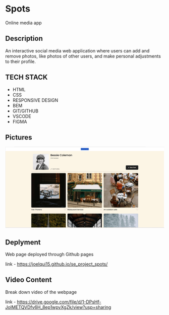 # Spots

Online media app

## Description

An interactive social media web application where users can add and remove photos, like photos of other users, and make personal adjustments to their profile.

## TECH STACK

- HTML
- CSS
- RESPONSIVE DESIGN
- BEM
- GIT/GITHUB
- VSCODE
- FIGMA

## Pictures

![front page of spots social media application](./images/Demo/demo__image.png)

## Deplyment

Web page deployed through Github pages

link - https://joelqui15.github.io/se_project_spots/

## Video Content

Break down video of the webpage

link - https://drive.google.com/file/d/1-DPsHf-JoIMETQVDfv6H_8ep1wpvXgZk/view?usp=sharing
